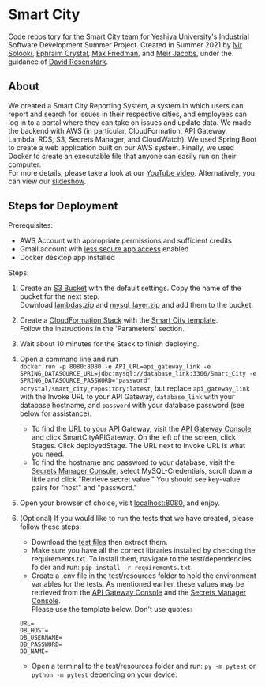 # Smart City

Code repository for the Smart City team for Yeshiva University's Industrial Software Development Summer Project. Created in Summer 2021 by [Nir Solooki](https://www.linkedin.com/in/nir-solooki-018702204/), [Ephraim Crystal](https://www.linkedin.com/in/ephraim-crystal-429a8020a/), [Max Friedman](https://www.linkedin.com/in/max-friedman-98a77a205/), and [Meir Jacobs](https://www.linkedin.com/in/jordan-meir-jacobs/), under the guidance of [David Rosenstark](https://www.linkedin.com/in/david-rosenstark-3b070b8/).

## About
We created a Smart City Reporting System, a system in which users can report and search for issues in their respective cities, and employees can log in to a portal where they can take on issues and update data. We made the backend with AWS (in particular, CloudFormation, API Gateway, Lambda, RDS, S3, Secrets Manager, and CloudWatch). We used Spring Boot to create a web application built on our AWS system. Finally, we used Docker to create an executable file that anyone can easily run on their computer.\
For more details, please take a look at our [YouTube video](https://youtu.be/Sxdd5BMu2iI). Alternatively, you can view our [slideshow](https://github.com/meirjacobs/Smart-City/blob/main/Smart%20City%20Reporting%20System.pptx).

## Steps for Deployment

Prerequisites: 
- AWS Account with appropriate permissions and sufficient credits
- Gmail account with [less secure app access](https://myaccount.google.com/lesssecureapps) enabled
- Docker desktop app installed

Steps:
1. Create an [S3 Bucket](https://s3.console.aws.amazon.com/s3/home) with the default settings. Copy the name of the bucket for the next step.\
Download [lambdas.zip](https://github.com/meirjacobs/Smart-City/blob/main/CloudFormation/lambdas.zip) and [mysql_layer.zip](https://github.com/meirjacobs/Smart-City/blob/main/CloudFormation/mysql_layer.zip) and add them to the bucket.

2. Create a [CloudFormation Stack](https://console.aws.amazon.com/cloudformation/home) with the [Smart City template](https://github.com/meirjacobs/Smart-City/blob/main/CloudFormation/smart_city_template.yml).\
Follow the instructions in the 'Parameters' section.

3. Wait about 10 minutes for the Stack to finish deploying.

4. Open a command line and run\
`docker run -p 8080:8080 -e API_URL=api_gateway_link -e SPRING_DATASOURCE_URL=jdbc:mysql://database_link:3306/Smart_City -e SPRING_DATASOURCE_PASSWORD="password" ecrystal/smart_city_repository:latest`, but replace `api_gateway_link` with the Invoke URL to your API Gateway, `database_link` with your database hostname, and `password` with your database password (see below for assistance).
    * To find the URL to your API Gateway, visit the [API Gateway Console](https://console.aws.amazon.com/apigateway/main/apis) and click SmartCityAPIGateway. On the left of the screen, click Stages. Click deployedStage. The URL next to Invoke URL is what you need.
    * To find the hostname and password to your database, visit the [Secrets Manager Console](https://console.aws.amazon.com/secretsmanager/home), select MySQL-Credentials, scroll down a little and click "Retrieve secret value." You should see key-value pairs for "host" and "password."

5. Open your browser of choice, visit [localhost:8080](https://localhost:8080), and enjoy.

6. (Optional) If you would like to run the tests that we have created, please follow these steps:
    * Download the [test files](https://downgit.github.io/#/home?url=https://github.com/meirjacobs/Smart-City/tree/main/src/test) then extract them.
    * Make sure you have all the correct libraries installed by checking the requirements.txt. To install them, navigate to the test/dependencies folder and run: `pip install -r requirements.txt`.
    * Create a .env file in the test/resources folder to hold the environment variables for the tests. As mentioned earlier, these values may be retrieved from the [API Gateway Console](https://console.aws.amazon.com/apigateway/main/apis) and the [Secrets Manager Console](https://console.aws.amazon.com/secretsmanager/home).\
    Please use the template below. Don't use quotes:
    ```
    URL=
    DB_HOST=
    DB_USERNAME=
    DB_PASSWORD=
    DB_NAME=
    ```
    * Open a terminal to the test/resources folder and run: `py -m pytest` or `python -m pytest` depending on your device.